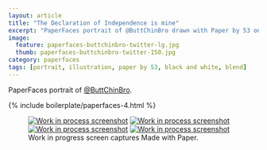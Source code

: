 ```yaml
---
layout: article
title: "The Declaration of Independence is mine"
excerpt: "PaperFaces portrait of @ButtChinBro drawn with Paper by 53 on an iPad."
image: 
  feature: paperfaces-buttchinbro-twitter-lg.jpg
  thumb: paperfaces-buttchinbro-twitter-150.jpg
category: paperfaces
tags: [portrait, illustration, paper by 53, black and white, blend]
---
```


PaperFaces portrait of [@ButtChinBro](http://twitter.com/ButtChinBro).

{% include boilerplate/paperfaces-4.html %}

<figure class="third">
	<a href="{{ site.url }}/images/paperfaces-buttchinbro-process-1-lg.jpg"><img src="{{ site.url }}/images/paperfaces-buttchinbro-process-1-600.jpg" alt="Work in process screenshot"></a>
	<a href="{{ site.url }}/images/paperfaces-buttchinbro-process-2-lg.jpg"><img src="{{ site.url }}/images/paperfaces-buttchinbro-process-2-600.jpg" alt="Work in process screenshot"></a>
	<a href="{{ site.url }}/images/paperfaces-buttchinbro-process-3-lg.jpg"><img src="{{ site.url }}/images/paperfaces-buttchinbro-process-3-600.jpg" alt="Work in process screenshot"></a>
	<a href="{{ site.url }}/images/paperfaces-buttchinbro-process-4-lg.jpg"><img src="{{ site.url }}/images/paperfaces-buttchinbro-process-4-600.jpg" alt="Work in process screenshot"></a>
	<figcaption>Work in progress screen captures Made with Paper.</figcaption>
</figure>